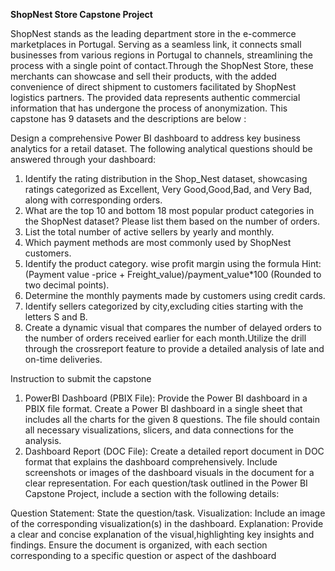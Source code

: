 **ShopNest Store Capstone Project**

ShopNest stands as the leading department store in the e-commerce marketplaces in Portugal. Serving as a seamless link, it connects small businesses from various regions in
Portugal to channels, streamlining the process with a single point of contact.Through the ShopNest Store, these merchants can showcase and sell their products, with the added convenience of
direct shipment to customers facilitated by ShopNest logistics partners. The provided data represents authentic commercial information that has undergone the process of anonymization.
This capstone has 9 datasets and the descriptions are below :

Design a comprehensive Power BI dashboard to address key business analytics for a retail dataset. The following analytical questions should be answered through your dashboard:
1. Identify the rating distribution in the Shop_Nest dataset, showcasing ratings categorized as Excellent, Very Good,Good,Bad, and Very Bad, along with corresponding orders.
2. What are the top 10 and bottom 18 most popular product categories in the ShopNest dataset? Please list them based on the number of orders.
3. List the total number of active sellers by yearly and monthly.
4. Which payment methods are most commonly used by ShopNest customers.
5. Identify the product category. wise profit margin using the formula
Hint: (Payment value -price + Freight_value)/payment_value*100 (Rounded to two decimal points).
6. Determine the monthly payments made by customers using credit cards.
7. Identify sellers categorized by city,excluding cities starting with the letters S and B.
8. Create a dynamic visual that compares the number of delayed orders to the number of orders received earlier for each month.Utilize the drill through the crossreport feature to provide a detailed
analysis of late and on-time deliveries.

Instruction to submit the capstone
1. PowerBI Dashboard (PBIX File):
Provide the Power BI dashboard in a PBIX file format. Create a Power BI dashboard in a single sheet that includes all the charts for the given 8 questions. The file should contain all necessary
visualizations, slicers, and data connections for the analysis.
2. Dashboard Report (DOC File): Create a detailed report document in DOC format that explains the dashboard comprehensively.
Include screenshots or images of the dashboard visuals in the document for a clear representation.
For each question/task outlined in the Power BI Capstone Project, include a section with the following details:

Question Statement: State the question/task.
Visualization: Include an image of the corresponding visualization(s) in the dashboard.
Explanation: Provide a clear and concise explanation of the visual,highlighting key insights and findings.
Ensure the document is organized, with each section corresponding to a specific question or aspect of the dashboard
